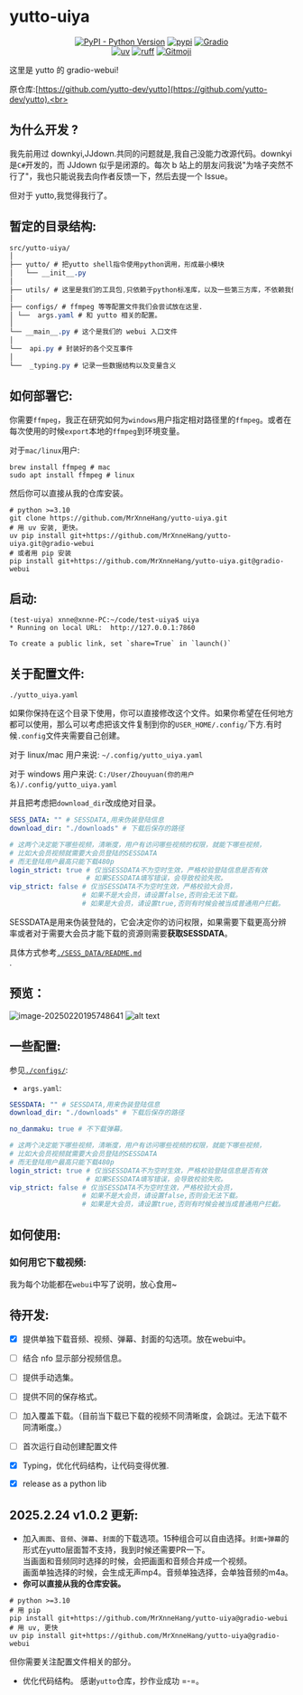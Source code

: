 # yutto-uiya

<p align="center">
   <a href="https://python.org/" target="_blank"><img alt="PyPI - Python Version" src="https://img.shields.io/pypi/pyversions/moelib?logo=python&style=flat-square"></a>
   <a href="https://pypi.org/project/moelib/" target="_blank"><img src="https://img.shields.io/pypi/v/moelib?style=flat-square" alt="pypi"></a>
    <a href="https://gradio.app/" target="_blank"><img alt="Gradio" src="https://img.shields.io/badge/Gradio-%20%F0%9F%92%BB-blue?style=flat-square"></a>
   <br/>
   <a href="https://github.com/astral-sh/uv"><img alt="uv" src="https://img.shields.io/endpoint?url=https://raw.githubusercontent.com/astral-sh/uv/main/assets/badge/v0.json&style=flat-square"></a>
   <a href="https://github.com/astral-sh/ruff"><img alt="ruff" src="https://img.shields.io/endpoint?url=https://raw.githubusercontent.com/astral-sh/ruff/main/assets/badge/v2.json&style=flat-square"></a>
   <a href="https://gitmoji.dev"><img alt="Gitmoji" src="https://img.shields.io/badge/gitmoji-%20😜%20😍-FFDD67?style=flat-square"></a>
   <br/>
</p>

这里是 yutto 的 gradio-webui!<br>

原仓库:[https://github.com/yutto-dev/yutto](https://github.com/yutto-dev/yutto).<br>

## 为什么开发 ?​

我先前用过 downkyi,JJdown.共同的问题就是,我自己没能力改源代码。downkyi 是`C#`开发的，而 JJdown 似乎是闭源的。每次 b 站上的朋友问我说"为啥子突然不行了"，我也只能说我去向作者反馈一下，然后去提一个 Issue。<br>

但对于 yutto,我觉得我行了。<br>

## 暂定的目录结构:

```css
src/yutto-uiya/
│
├── yutto/ # 把yutto shell指令使用python调用，形成最小模块
│   └── __init__.py
│
├── utils/ # 这里是我们的工具包,只依赖于python标准库，以及一些第三方库，不依赖我们自己写的代码
│
├── configs/ # ffmpeg 等等配置文件我们会尝试放在这里.
│ └──  args.yaml # 和 yutto 相关的配置。
│
└── __main__.py # 这个是我们的 webui 入口文件
│
└──  api.py # 封装好的各个交互事件
│
└──  _typing.py # 记录一些数据结构以及变量含义

```
## 如何部署它:

你需要`ffmpeg`，我正在研究如何为`windows`用户指定相对路径里的`ffmpeg`。或者在每次使用的时候`export`本地的`ffmpeg`到环境变量。<br>

对于`mac/linux`用户:<br>

```shell
brew install ffmpeg # mac
sudo apt install ffmpeg # linux
```

然后你可以直接从我的仓库安装。<br>

```shell
# python >=3.10
git clone https://github.com/MrXnneHang/yutto-uiya.git
# 用 uv 安装, 更快。
uv pip install git+https://github.com/MrXnneHang/yutto-uiya.git@gradio-webui
# 或者用 pip 安装
pip install git+https://github.com/MrXnneHang/yutto-uiya.git@gradio-webui
```

## 启动:<br>

```shell
(test-uiya) xnne@xnne-PC:~/code/test-uiya$ uiya
* Running on local URL:  http://127.0.0.1:7860

To create a public link, set `share=True` in `launch()`
```

## 关于配置文件:

`./yutto_uiya.yaml`

如果你保持在这个目录下使用，你可以直接修改这个文件。如果你希望在任何地方都可以使用，那么可以考虑把该文件复制到你的`USER_HOME/.config/`下方.有时候`.config`文件夹需要自己创建。<br>

对于 linux/mac 用户来说: `~/.config/yutto_uiya.yaml`

对于 windows 用户来说: `C:/User/Zhouyuan(你的用户名)/.config/yutto_uiya.yaml`

并且把考虑把`download_dir`改成绝对目录。<br>

```yaml
SESS_DATA: "" # SESSDATA,用来伪装登陆信息
download_dir: "./downloads" # 下载后保存的路径

# 这两个决定能下哪些视频，清晰度，用户有访问哪些视频的权限，就能下哪些视频，
# 比如大会员视频就需要大会员登陆的SESSDATA
# 而无登陆用户最高只能下载480p
login_strict: true # 仅当SESSDATA不为空时生效，严格校验登陆信息是否有效
                   # 如果SESSDATA填写错误，会导致校验失败。
vip_strict: false # 仅当SESSDATA不为空时生效，严格校验大会员，
                  # 如果不是大会员，请设置false,否则会无法下载。
                  # 如果是大会员，请设置true,否则有时候会被当成普通用户拦截。
```

SESSDATA是用来伪装登陆的，它会决定你的访问权限，如果需要下载更高分辨率或者对于需要大会员才能下载的资源则需要**获取SESSDATA**。<br>

具体方式参考[`./SESS_DATA/README.md`](https://github.com/MrXnneHang/yutto-uiya/tree/gradio-webui/SESS_DATA)<br>.



## 预览：
![image-20250220195748641](https://fastly.jsdelivr.net/gh/MrXnneHang/blog_img/BlogHosting/img/25/02/202502202049967.png)
![alt text](https://fastly.jsdelivr.net/gh/MrXnneHang/blog_img/BlogHosting/img/24/11/202411271939914.png)

## 一些配置:

参见[`./configs/`](https://github.com/MrXnneHang/yutto-uiya/tree/gradio-webui/configs):<br>

- `args.yaml`:
```yaml
SESSDATA: "" # SESSDATA,用来伪装登陆信息
download_dir: "./downloads" # 下载后保存的路径

no_danmaku: true # 不下载弹幕。

# 这两个决定能下哪些视频，清晰度，用户有访问哪些视频的权限，就能下哪些视频，
# 比如大会员视频就需要大会员登陆的SESSDATA
# 而无登陆用户最高只能下载480p
login_strict: true # 仅当SESSDATA不为空时生效，严格校验登陆信息是否有效
                   # 如果SESSDATA填写错误，会导致校验失败。
vip_strict: false # 仅当SESSDATA不为空时生效，严格校验大会员，
                  # 如果不是大会员，请设置false,否则会无法下载。
                  # 如果是大会员，请设置true,否则有时候会被当成普通用户拦截。

```

## 如何使用:

### 如何用它下载视频:

我为每个功能都在`webui`中写了说明，放心食用~<br>

## 待开发:

- [x] 提供单独下载音频、视频、弹幕、封面的勾选项。放在webui中。
- [ ] 结合 nfo 显示部分视频信息。
- [ ] 提供手动选集。
- [ ] 提供不同的保存格式。
- [ ] 加入覆盖下载。（目前当下载已下载的视频不同清晰度，会跳过。无法下载不同清晰度。）
- [ ] 首次运行自动创建配置文件
- [x] Typing，优化代码结构，让代码变得优雅.
- [x] release as a python lib


## 2025.2.24 v1.0.2 更新:

- 加入`画面`、`音频`、`弹幕`、`封面`的下载选项。15种组合可以自由选择。`封面+弹幕`的形式在yutto层面暂不支持，我到时候还需要PR一下。<br>
  当画面和音频同时选择的时候，会把画面和音频合并成一个视频。<br>
  画面单独选择的时候，会生成无声mp4。音频单独选择，会单独音频的m4a。<br>
- **你可以直接从我的仓库安装。**<br>
```shell
# python >=3.10
# 用 pip
pip install git+https://github.com/MrXnneHang/yutto-uiya@gradio-webui
# 用 uv, 更快
uv pip install git+https://github.com/MrXnneHang/yutto-uiya@gradio-webui
```
但你需要关注配置文件相关的部分。<br>
- 优化代码结构。
  感谢`yutto`仓库，抄作业成功 =-=。
